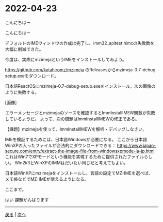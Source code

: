 # 2022-04-23

こんにちはー

こんにちはー

デフォルトのIMEウィンドウの作成は完了し、imm32_apitest himcの失敗数を大幅に削減できた。

今度は、実際にmzimejaというIMEをインストールしてみよう。

https://github.com/katahiromz/mzimeja
のReleasesからmzimeja-0.7-debug-setup.exeをダウンロード。

日本語ReactOSにmzimeja-0.7-debug-setup.exeをインストール。次の画像のように失敗する。

[画像]

エラーメッセージとmzimejaのソースを確認するとImmInstallIMEW関数が失敗しているようだ。
よって、次の問題はImmInstallIMEWの修正である。

【課題】mzimejaを使って、ImmInstallIMEWを解析・デバッグしなさい。

IMEを検証するためには、日本語Windowsが必要になる。
ここから日本語WinXPの入ったファイルが合法的にダウンロードできる：
https://www.japan-secure.com/entry/extract-the-image-file-from-windowsxpmode-ja-jp.html
これはWin7でXPモードという機能を実現するために提供されたファイルらしい。
Win2k3とWinXPのIMMはだいたい同じだと考えてもよい。

日本語WinXPにmzimejaをインストールし、言語の設定でMZ-IMEを選べば、
メモ帳などでMZ-IMEが使えるようになる。

ここまで。

はい
課題がんばります

---

[戻る](2022-04-17.md) | [次へ](2022-05-07.md)
